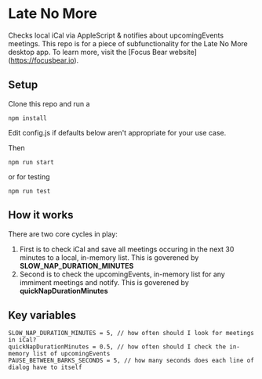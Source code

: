 # Late No More

Checks local iCal via AppleScript & notifies about upcomingEvents meetings. This repo is for a piece of subfunctionality for the Late No More desktop app. To learn more, visit the [Focus Bear website] (https://focusbear.io).

## Setup

Clone this repo and run a

`npm install`

Edit config.js if defaults below aren't appropriate for your use case.

Then

`npm run start`

or for testing

`npm run test`

## How it works

There are two core cycles in play:

1. First is to check iCal and save all meetings occuring in the next 30 minutes to a local, in-memory list. This is goverened by **SLOW_NAP_DURATION_MINUTES**
2. Second is to check the upcomingEvents, in-memory list for any immiment meetings and notify. This is goverened by **quickNapDurationMinutes**

## Key variables

```const LOOK_AHEAD_MINUTES = 2, // how long before a meeting should I notify?
SLOW_NAP_DURATION_MINUTES = 5, // how often should I look for meetings in iCal?
quickNapDurationMinutes = 0.5, // how often should I check the in-memory list of upcomingEvents
PAUSE_BETWEEN_BARKS_SECONDS = 5, // how many seconds does each line of dialog have to itself
```
